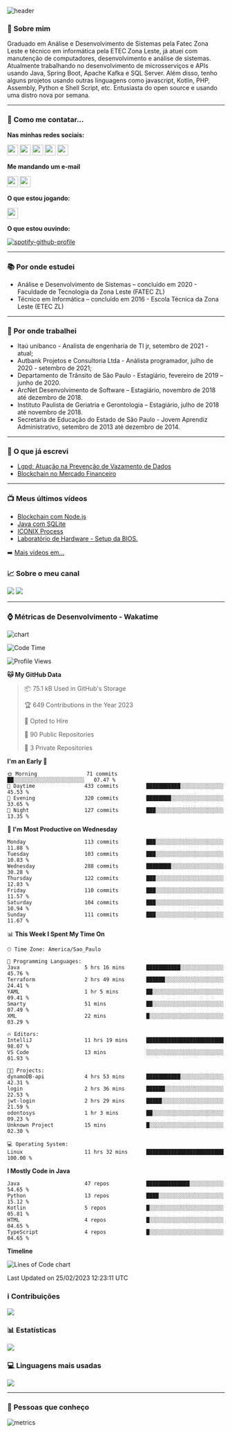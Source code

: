 ![header](img/header.png)

### :bust_in_silhouette: **Sobre mim** 
Graduado em Análise e Desenvolvimento de Sistemas pela Fatec Zona Leste e técnico em informática pela ETEC Zona Leste, já atuei com manutenção de computadores, desenvolvimento e análise de sistemas. Atualmente trabalhando no desenvolvimento de microsserviços e APIs usando Java, Spring Boot, Apache Kafka e SQL Server. Além disso, tenho alguns projetos usando outras linguagens como javascript, Kotlin, PHP, Assembly, Python e Shell Script, etc. Entusiasta do open source e usando uma distro nova por semana.

---

### :calling: **Como me contatar...**

**Nas minhas redes sociais:**

<a href="https://api.whatsapp.com/send?phone=5511930093018"><img src="https://img.shields.io/badge/WhatsApp-25D366?style=for-the-badge&logo=whatsapp&logoColor=white" height=25></a>
<a href="https://www.linkedin.com/in/gustavo-silva-69b84a15b/"><img src="https://img.shields.io/badge/linkedin-%230077B5.svg?&style=for-the-badge&logo=linkedin&logoColor=white" height=25></a>
<a href="https://www.instagram.com/gasfgrv/"><img src="https://img.shields.io/badge/instagram-%23E4405F.svg?&style=for-the-badge&logo=instagram&logoColor=white" height=25></a>
<a href="https://www.facebook.com/gAlmeida11"><img src="https://img.shields.io/badge/Facebook-1877F2?style=for-the-badge&logo=facebook&logoColor=white" height=25></a>
<a href="https://discordapp.com/users/616994765065420801"><img src="https://img.shields.io/badge/Discord-5865F2?style=for-the-badge&logo=discord&logoColor=white" height=25></a>

**Me mandando um e-mail**

<a href="mailto:gustavoalmeidasilva41@gmail.com"><img src="https://img.shields.io/badge/Gmail-D14836?style=for-the-badge&logo=gmail&logoColor=white" height=25></a>
<a href="mailto:gustavo_almeida11@hotmail.com"><img src="https://img.shields.io/badge/Microsoft_Outlook-0078D4?style=for-the-badge&logo=microsoft-outlook&logoColor=white" height=25></a>


**O que estou jogando:**

<a href="https://psnprofiles.com/gustavo_11845"><img src="https://img.shields.io/badge/PlayStation-003791?style=for-the-badge&logo=playstation&logoColor=white" height=25></a>

**O que estou ouvindo:**

[![spotify-github-profile](https://spotify-github-profile.vercel.app/api/view?uid=316iwsuurk4wrc72ys5gle37hpei&cover_image=true&theme=default&bar_color_cover=true)](https://spotify-github-profile.vercel.app/api/view?uid=316iwsuurk4wrc72ys5gle37hpei&redirect=true)

---

### :books: **Por onde estudei**

- Análise e Desenvolvimento de Sistemas – concluído em 2020 - Faculdade de Tecnologia da Zona Leste (FATEC ZL)
- Técnico em Informática – concluído em 2016 - Escola Técnica da Zona Leste (ETEC ZL)

---

### :briefcase: **Por onde trabalhei**

- Itaú unibanco - Analista de engenharia de TI jr, setembro de 2021 - atual;
- Autbank Projetos e Consultoria Ltda - Análista programador, julho de 2020 - setembro de 2021;
- Departamento de Trânsito de São Paulo - Estagiário, fevereiro de 2019 – junho de 2020.
- ArcNet Desenvolvimento de Software – Estagiário, novembro de 2018 até dezembro de 2018.
- Instituto Paulista de Geriatria e Gerontologia – Estagiário, julho de 2018 até novembro de 2018.
- Secretaria de Educação do Estado de São Paulo - Jovem Aprendiz Administrativo, setembro de 2013 até  dezembro de 2014.

---

### :page_facing_up: **O que já escrevi**

- [Lgpd: Atuação na Prevenção de Vazamento de Dados](https://even3.blob.core.windows.net/even3publicacoes-assets/tcc/428254-lgpd-atuacao-na-prevencao-de-vazamento-de-dados-282544.pdf)
- [Blockchain no Mercado Financeiro](https://www.linkedin.com/pulse/blockchain-mercado-financeiro-gustavo-silva/)

---

### :tv: **Meus últimos vídeos**   

<!-- YOUTUBE:START -->
- [Blockchain com Node.js](https://www.youtube.com/watch?v=8kxP_VkRicA)
- [Java com SQLite](https://www.youtube.com/watch?v=7SEDCJzaeb8)
- [ICONIX Process](https://www.youtube.com/watch?v=c8M5Q30f9h4)
- [Laboratório de Hardware - Setup da BIOS.](https://www.youtube.com/watch?v=pDuf8UUzL0Q)
<!-- YOUTUBE:END -->
   
➡️ [Mais videos em...](https://www.youtube.com/channel/UCXKb8To1OWsDy6dqf4oM-_g)

###  :chart_with_upwards_trend: **Sobre o meu canal**  
![](https://img.shields.io/youtube/channel/views/UCXKb8To1OWsDy6dqf4oM-_g?style=for-the-badge)
![](https://img.shields.io/youtube/channel/subscribers/UCXKb8To1OWsDy6dqf4oM-_g?style=for-the-badge)

---

### :watch: **Métricas de Desenvolvimento - Wakatime**

![chart](charts/bar_graph.png)

<!--START_SECTION:waka-->
![Code Time](http://img.shields.io/badge/Code%20Time-69%20hrs%2040%20mins-blue)

![Profile Views](http://img.shields.io/badge/Profile%20Views-3-blue)

**🐱 My GitHub Data** 

> 📦 75.1 kB Used in GitHub's Storage 
 > 
> 🏆 649 Contributions in the Year 2023
 > 
> 💼 Opted to Hire
 > 
> 📜 90 Public Repositories 
 > 
> 🔑 3 Private Repositories 
 > 
**I'm an Early 🐤** 

```text
🌞 Morning                71 commits          ██░░░░░░░░░░░░░░░░░░░░░░░   07.47 % 
🌆 Daytime                433 commits         ███████████░░░░░░░░░░░░░░   45.53 % 
🌃 Evening                320 commits         ████████░░░░░░░░░░░░░░░░░   33.65 % 
🌙 Night                  127 commits         ███░░░░░░░░░░░░░░░░░░░░░░   13.35 % 
```
📅 **I'm Most Productive on Wednesday** 

```text
Monday                   113 commits         ███░░░░░░░░░░░░░░░░░░░░░░   11.88 % 
Tuesday                  103 commits         ███░░░░░░░░░░░░░░░░░░░░░░   10.83 % 
Wednesday                288 commits         ████████░░░░░░░░░░░░░░░░░   30.28 % 
Thursday                 122 commits         ███░░░░░░░░░░░░░░░░░░░░░░   12.83 % 
Friday                   110 commits         ███░░░░░░░░░░░░░░░░░░░░░░   11.57 % 
Saturday                 104 commits         ███░░░░░░░░░░░░░░░░░░░░░░   10.94 % 
Sunday                   111 commits         ███░░░░░░░░░░░░░░░░░░░░░░   11.67 % 
```


📊 **This Week I Spent My Time On** 

```text
🕑︎ Time Zone: America/Sao_Paulo

💬 Programming Languages: 
Java                     5 hrs 16 mins       ███████████░░░░░░░░░░░░░░   45.76 % 
Terraform                2 hrs 49 mins       ██████░░░░░░░░░░░░░░░░░░░   24.41 % 
YAML                     1 hr 5 mins         ██░░░░░░░░░░░░░░░░░░░░░░░   09.41 % 
Smarty                   51 mins             ██░░░░░░░░░░░░░░░░░░░░░░░   07.49 % 
XML                      22 mins             █░░░░░░░░░░░░░░░░░░░░░░░░   03.29 % 

🔥 Editors: 
IntelliJ                 11 hrs 19 mins      █████████████████████████   98.07 % 
VS Code                  13 mins             ░░░░░░░░░░░░░░░░░░░░░░░░░   01.93 % 

🐱‍💻 Projects: 
dynamoDB-api             4 hrs 53 mins       ███████████░░░░░░░░░░░░░░   42.31 % 
login                    2 hrs 36 mins       ██████░░░░░░░░░░░░░░░░░░░   22.53 % 
jwt-login                2 hrs 29 mins       █████░░░░░░░░░░░░░░░░░░░░   21.59 % 
odontosys                1 hr 3 mins         ██░░░░░░░░░░░░░░░░░░░░░░░   09.23 % 
Unknown Project          15 mins             █░░░░░░░░░░░░░░░░░░░░░░░░   02.30 % 

💻 Operating System: 
Linux                    11 hrs 32 mins      █████████████████████████   100.00 % 
```

**I Mostly Code in Java** 

```text
Java                     47 repos            ██████████████░░░░░░░░░░░   54.65 % 
Python                   13 repos            ████░░░░░░░░░░░░░░░░░░░░░   15.12 % 
Kotlin                   5 repos             █░░░░░░░░░░░░░░░░░░░░░░░░   05.81 % 
HTML                     4 repos             █░░░░░░░░░░░░░░░░░░░░░░░░   04.65 % 
TypeScript               4 repos             █░░░░░░░░░░░░░░░░░░░░░░░░   04.65 % 
```



**Timeline**

![Lines of Code chart](https://raw.githubusercontent.com/gasfgrv/gasfgrv/master/assets/bar_graph.png)


 Last Updated on 25/02/2023 12:23:11 UTC
<!--END_SECTION:waka-->

### :information_source: **Contribuições**

![](https://github-readme-streak-stats.herokuapp.com/?user=gasfgrv&theme=nord&date_format=j/n/Y)

### :bar_chart: **Estatísticas**

![](https://github-readme-stats.vercel.app/api?username=gasfgrv&theme=nord)

### :computer: **Linguagens mais usadas**

![](https://github-readme-stats.vercel.app/api/top-langs/?username=gasfgrv&theme=nord)

---

### :busts_in_silhouette: **Pessoas que conheço**

![metrics](img/github-metrics.svg)
